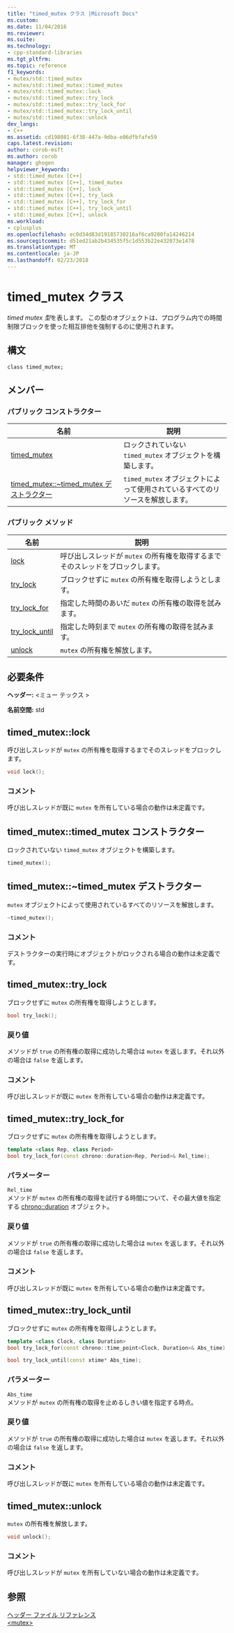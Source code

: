 ```yaml
---
title: "timed_mutex クラス |Microsoft Docs"
ms.custom: 
ms.date: 11/04/2016
ms.reviewer: 
ms.suite: 
ms.technology:
- cpp-standard-libraries
ms.tgt_pltfrm: 
ms.topic: reference
f1_keywords:
- mutex/std::timed_mutex
- mutex/std::timed_mutex::timed_mutex
- mutex/std::timed_mutex::lock
- mutex/std::timed_mutex::try_lock
- mutex/std::timed_mutex::try_lock_for
- mutex/std::timed_mutex::try_lock_until
- mutex/std::timed_mutex::unlock
dev_langs:
- C++
ms.assetid: cd198081-6f38-447a-9dba-e06dfbfafe59
caps.latest.revision: 
author: corob-msft
ms.author: corob
manager: ghogen
helpviewer_keywords:
- std::timed_mutex [C++]
- std::timed_mutex [C++], timed_mutex
- std::timed_mutex [C++], lock
- std::timed_mutex [C++], try_lock
- std::timed_mutex [C++], try_lock_for
- std::timed_mutex [C++], try_lock_until
- std::timed_mutex [C++], unlock
ms.workload:
- cplusplus
ms.openlocfilehash: ec0d34d83d19185730216af6ca9280fa14246214
ms.sourcegitcommit: d51ed21ab2b434535f5c1d553b22e432073e1478
ms.translationtype: MT
ms.contentlocale: ja-JP
ms.lasthandoff: 02/23/2018
---
```

# <a name="timedmutex-class"></a>timed_mutex クラス
*timed mutex 型*を表します。 この型のオブジェクトは、プログラム内での時間制限ブロックを使った相互排他を強制するのに使用されます。  
  
## <a name="syntax"></a>構文  
  
```
class timed_mutex;
```  
  
## <a name="members"></a>メンバー  
  
### <a name="public-constructors"></a>パブリック コンストラクター  
  
|名前|説明|  
|----------|-----------------|  
|[timed_mutex](#timed_mutex)|ロックされていない `timed_mutex` オブジェクトを構築します。|  
|[timed_mutex::~timed_mutex デストラクター](#dtortimed_mutex_destructor)|`timed_mutex` オブジェクトによって使用されているすべてのリソースを解放します。|  
  
### <a name="public-methods"></a>パブリック メソッド  
  
|名前|説明|  
|----------|-----------------|  
|[lock](#lock)|呼び出しスレッドが `mutex` の所有権を取得するまでそのスレッドをブロックします。|  
|[try_lock](#try_lock)|ブロックせずに `mutex` の所有権を取得しようとします。|  
|[try_lock_for](#try_lock_for)|指定した時間のあいだ `mutex` の所有権の取得を試みます。|  
|[try_lock_until](#try_lock_until)|指定した時刻まで `mutex` の所有権の取得を試みます。|  
|[unlock](#unlock)|`mutex` の所有権を解放します。|  
  
## <a name="requirements"></a>必要条件  
 **ヘッダー:** \<ミュー テックス >  
  
 **名前空間:** std  
  
##  <a name="lock"></a>  timed_mutex::lock
 呼び出しスレッドが `mutex` の所有権を取得するまでそのスレッドをブロックします。  
  
```cpp  
void lock();
```  
  
### <a name="remarks"></a>コメント  
 呼び出しスレッドが既に `mutex` を所有している場合の動作は未定義です。  
  
##  <a name="timed_mutex"></a>  timed_mutex::timed_mutex コンストラクター  
 ロックされていない `timed_mutex` オブジェクトを構築します。  
  
```cpp  
timed_mutex();
```  
  
##  <a name="dtortimed_mutex_destructor"></a>  timed_mutex::~timed_mutex デストラクター  
 `mutex` オブジェクトによって使用されているすべてのリソースを解放します。  
  
```cpp  
~timed_mutex();
```  
  
### <a name="remarks"></a>コメント  
 デストラクターの実行時にオブジェクトがロックされる場合の動作は未定義です。  
  
##  <a name="try_lock"></a>  timed_mutex::try_lock
 ブロックせずに `mutex` の所有権を取得しようとします。  
  
```cpp  
bool try_lock();
```  
  
### <a name="return-value"></a>戻り値  
 メソッドが `true` の所有権の取得に成功した場合は `mutex` を返します。それ以外の場合は `false` を返します。  
  
### <a name="remarks"></a>コメント  
 呼び出しスレッドが既に `mutex` を所有している場合の動作は未定義です。  
  
##  <a name="try_lock_for"></a>  timed_mutex::try_lock_for
 ブロックせずに `mutex` の所有権を取得しようとします。  
  
```cpp  
template <class Rep, class Period>
bool try_lock_for(const chrono::duration<Rep, Period>& Rel_time);
```  
  
### <a name="parameters"></a>パラメーター  
 `Rel_time`  
 メソッドが `mutex` の所有権の取得を試行する時間について、その最大値を指定する [chrono::duration](../standard-library/duration-class.md) オブジェクト。  
  
### <a name="return-value"></a>戻り値  
 メソッドが `true` の所有権の取得に成功した場合は `mutex` を返します。それ以外の場合は `false` を返します。  
  
### <a name="remarks"></a>コメント  
 呼び出しスレッドが既に `mutex` を所有している場合の動作は未定義です。  
  
##  <a name="try_lock_until"></a>  timed_mutex::try_lock_until
 ブロックせずに `mutex` の所有権を取得しようとします。  
  
```cpp  
template <class Clock, class Duration>
bool try_lock_for(const chrono::time_point<Clock, Duration>& Abs_time);

bool try_lock_until(const xtime* Abs_time);
```  
  
### <a name="parameters"></a>パラメーター  
 `Abs_time`  
 メソッドが `mutex` の所有権の取得を止めるしきい値を指定する時点。  
  
### <a name="return-value"></a>戻り値  
 メソッドが `true` の所有権の取得に成功した場合は `mutex` を返します。それ以外の場合は `false` を返します。  
  
### <a name="remarks"></a>コメント  
 呼び出しスレッドが既に `mutex` を所有している場合の動作は未定義です。  
  
##  <a name="unlock"></a>  timed_mutex::unlock
 `mutex` の所有権を解放します。  
  
```cpp  
void unlock();
```  
  
### <a name="remarks"></a>コメント  
 呼び出しスレッドが `mutex` を所有していない場合の動作は未定義です。  
  
## <a name="see-also"></a>参照  
 [ヘッダー ファイル リファレンス](../standard-library/cpp-standard-library-header-files.md)   
 [\<mutex>](../standard-library/mutex.md)



